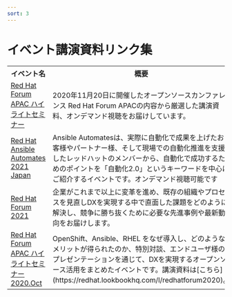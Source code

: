 ```yaml
---
sort: 3
---
```


# イベント講演資料リンク集

<table>
  <tr><!-- 行1（見出し）-->
    <th>イベント名</th> <th>概要</th>
  </tr>

  <tr>
    <td><!--  イベント名/リンク  -->
      <a href="https://redhat-forum.jp/">Red Hat Forum APAC ハイライトセミナー</a>
    </td>
    <td><!--  概要 -->
      2020年11月20日に開催したオープンソースカンファレンス Red Hat Forum APACの内容から厳選した講演資料、オンデマンド視聴をお届けしています。
    </td>
  </tr>

  <tr>
    <td><!--  イベント名/リンク  -->
      <a href="https://tracks.redhat.com/l/ansible-automates-2021-japan?sc_cid=7013a000002wENWAA2">Red Hat Ansible Automates 2021 Japan</a>
    </td>
    <td><!--  概要 -->
    Ansible Automatesは、実際に自動化で成果を上げたお客様やパートナー様、そして現場での自動化推進を支援したレッドハットのメンバーから、自動化で成功するためのポイントを「自動化2.0」というキーワードを中心にご紹介するイベントです。オンデマンド視聴可能です
    </td>
  </tr>

  <tr>
    <td><!--  イベント名/リンク  -->
      <a href="https://redhat-forum.jp/">Red Hat Forum 2021</a>
    </td>
    <td><!--  概要 -->
      企業がこれまで以上に変革を進め、既存の組織やプロセスを見直しDXを実現する中で直面した課題をどのように解決し、競争に勝ち抜くために必要な先進事例や最新動向をお届けします。
    </td>
  </tr>

  <tr>
    <td><!--  イベント名/リンク  -->
      <a href="https://redhat-forum.jp/">Red Hat Forum APAC ハイライトセミナー 2020.Oct</a>
    </td>
    <td><!--  概要 -->
      OpenShift、Ansible、RHEL をなぜ導入し、どのようなメリットが得られたのか、特別対談、エンドユーザ様のプレゼンテーションを通じて、DXを実現するオープンソース活用をまとめたイベントです。講演資料は[こちら](https://redhat.lookbookhq.com/l/redhatforum2020)。
    </td>
  </tr>

</table>
